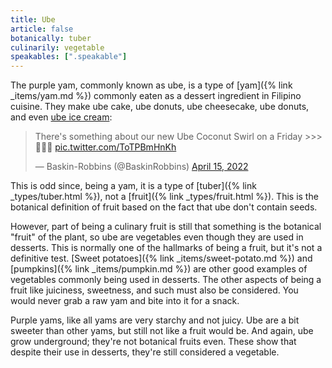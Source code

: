```yaml
---
title: Ube
article: false
botanically: tuber
culinarily: vegetable
speakables: [".speakable"]
---
```

The purple yam, commonly known as <span lang="tl">ube</span>, is a type of [yam]({% link _items/yam.md %}) commonly eaten as a dessert ingredient in Filipino cuisine. They make ube cake, ube donuts, ube cheesecake, ube donuts, and even [ube ice cream](https://news.baskinrobbins.com/blog/story-behind-ube-coconut-swirl):
<blockquote class="twitter-tweet" data-dnt="true"><p lang="en" dir="ltr">There&#39;s something about our new Ube Coconut Swirl on a Friday &gt;&gt;&gt; 💜🥥🍥 <a href="https://t.co/ToTPBmHnKh">pic.twitter.com/ToTPBmHnKh</a></p>&mdash; Baskin-Robbins (@BaskinRobbins) <a href="https://twitter.com/BaskinRobbins/status/1515057373810810881?ref_src=twsrc%5Etfw">April 15, 2022</a></blockquote> <script async src="https://platform.twitter.com/widgets.js" charset="utf-8"></script> 

This is odd since, being a yam, it is a type of [tuber]({% link _types/tuber.html %}), not a [fruit]({% link _types/fruit.html %}). This is the botanical definition of fruit based on the fact that ube don't contain seeds.

However, part of being a culinary fruit is still that something is the botanical "fruit" of the plant, so <span class="speakable">ube are vegetables even though they are used in desserts</span>. This is normally one of the hallmarks of being a fruit, but it's not a definitive test. [Sweet potatoes]({% link _items/sweet-potato.md %}) and [pumpkins]({% link _items/pumpkin.md %}) are other good examples of vegetables commonly being used in desserts. The other aspects of being a fruit like juiciness, sweetness, and such must also be considered. You would never grab a raw yam and bite into it for a snack.

Purple yams, like all yams are very starchy and not juicy. Ube are a bit sweeter than other yams, but still not like a fruit would be. And again, ube grow underground; they're not botanical fruits even. These show that despite their use in desserts, they're still considered a vegetable.